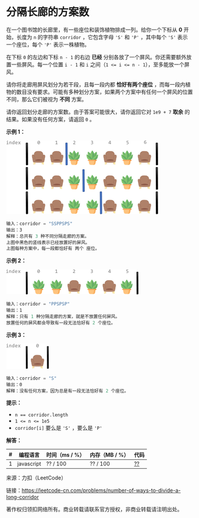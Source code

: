 # 分隔长廊的方案数

在一个图书馆的长廊里，有一些座位和装饰植物排成一列。给你一个下标从 **0** 开始，长度为 `n` 的字符串 `corridor` ，它包含字母 `'S'` 和 `'P'` ，其中每个 `'S'` 表示一个座位，每个 `'P'` 表示一株植物。

在下标 `0` 的左边和下标 `n - 1` 的右边 **已经** 分别各放了一个屏风。你还需要额外放置一些屏风。每一个位置 `i - 1` 和 `i` 之间（`1 <= i <= n - 1`），至多能放一个屏风。

请你将走廊用屏风划分为若干段，且每一段内都 **恰好有两个座位** ，而每一段内植物的数目没有要求。可能有多种划分方案，如果两个方案中有任何一个屏风的位置不同，那么它们被视为 **不同** 方案。

请你返回划分走廊的方案数。由于答案可能很大，请你返回它对 `1e9 + 7` **取余** 的结果。如果没有任何方案，请返回 `0` 。

**示例 1：**

![示例1](./eg1.png)

``` javascript
输入：corridor = "SSPPSPS"
输出：3
解释：总共有 3 种不同分隔走廊的方案。
上图中黑色的竖线表示已经放置好的屏风。
上图每种方案中，每一段都恰好有 两个 座位。
```

**示例 2：**

![示例2](./eg2.png)

``` javascript
输入：corridor = "PPSPSP"
输出：1
解释：只有 1 种分隔走廊的方案，就是不放置任何屏风。
放置任何的屏风都会导致有一段无法恰好有 2 个座位。
```

**示例 3：**

![示例3](./eg3.png)

``` javascript
输入：corridor = "S"
输出：0
解释：没有任何方案，因为总是有一段无法恰好有 2 个座位。
```

**提示：**

- `n == corridor.length`
- `1 <= n <= 1e5`
- `corridor[i]` 要么是 `'S'` ，要么是 `'P'`

**解答：**

**#**|**编程语言**|**时间（ms / %）**|**内存（MB / %）**|**代码**
--|--|--|--|--
1|javascript|?? / 100|?? / 100|[??](./javascript/ac_v1.js)

来源：力扣（LeetCode）

链接：https://leetcode-cn.com/problems/number-of-ways-to-divide-a-long-corridor

著作权归领扣网络所有。商业转载请联系官方授权，非商业转载请注明出处。
